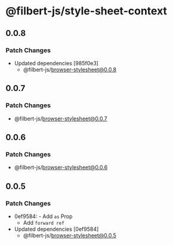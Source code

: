 # @filbert-js/style-sheet-context

## 0.0.8

### Patch Changes

- Updated dependencies [985f0e3]
  - @filbert-js/browser-stylesheet@0.0.8

## 0.0.7

### Patch Changes

- @filbert-js/browser-stylesheet@0.0.7

## 0.0.6

### Patch Changes

- @filbert-js/browser-stylesheet@0.0.6

## 0.0.5

### Patch Changes

- 0ef9584: - Add `as` Prop
  - Add `forward ref`
- Updated dependencies [0ef9584]
  - @filbert-js/browser-stylesheet@0.0.5
